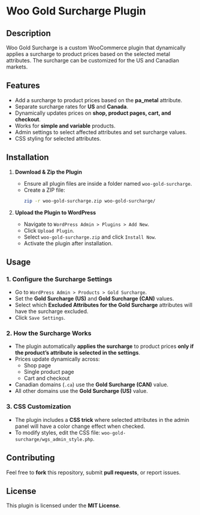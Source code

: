 # Woo Gold Surcharge Plugin

## Description
Woo Gold Surcharge is a custom WooCommerce plugin that dynamically applies a surcharge to product prices based on the selected metal attributes. The surcharge can be customized for the US and Canadian markets.

## Features
- Add a surcharge to product prices based on the **pa_metal** attribute.
- Separate surcharge rates for **US** and **Canada**.
- Dynamically updates prices on **shop, product pages, cart, and checkout**.
- Works for **simple and variable** products.
- Admin settings to select affected attributes and set surcharge values.
- CSS styling for selected attributes.

## Installation
1. **Download & Zip the Plugin**
   - Ensure all plugin files are inside a folder named `woo-gold-surcharge`.
   - Create a ZIP file:
     ```sh
     zip -r woo-gold-surcharge.zip woo-gold-surcharge/
     ```

2. **Upload the Plugin to WordPress**
   - Navigate to `WordPress Admin > Plugins > Add New`.
   - Click `Upload Plugin`.
   - Select `woo-gold-surcharge.zip` and click `Install Now`.
   - Activate the plugin after installation.

## Usage
### 1. Configure the Surcharge Settings
- Go to `WordPress Admin > Products > Gold Surcharge`.
- Set the **Gold Surcharge (US)** and **Gold Surcharge (CAN)** values.
- Select which **Excluded Attributes for the Gold Surcharge** attributes will have the surcharge excluded.
- Click `Save Settings`.

### 2. How the Surcharge Works
- The plugin automatically **applies the surcharge** to product prices **only if the product’s attribute is selected in the settings**.
- Prices update dynamically across:
  - Shop page
  - Single product page
  - Cart and checkout
- Canadian domains (`.ca`) use the **Gold Surcharge (CAN)** value.
- All other domains use the **Gold Surcharge (US)** value.

### 3. CSS Customization
- The plugin includes a **CSS trick** where selected attributes in the admin panel will have a color change effect when checked.
- To modify styles, edit the CSS file: `woo-gold-surcharge/wgs_admin_style.php`.

## Contributing
Feel free to **fork** this repository, submit **pull requests**, or report issues.

## License
This plugin is licensed under the **MIT License**.

